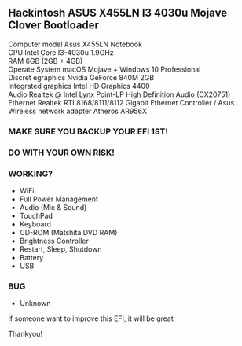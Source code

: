 ## Hackintosh ASUS X455LN I3 4030u Mojave Clover Bootloader

Computer model              Asus X455LN Notebook <br>
CPU                         Intel Core I3-4030u 1.9GHz <br>
RAM                         6GB (2GB + 4GB) <br>
Operate System              macOS Mojave + Windows 10 Professional <br>
Discret egraphics           Nvidia GeForce 840M 2GB <br>
Integrated graphics         Intel HD Graphics 4400 <br>
Audio                       Realtek @ Intel Lynx Point-LP  High Definition Audio (CX20751) <br>
Ethernet                    Realtek RTL8168/8111/8112 Gigabit Ethernet Controller / Asus <br>
Wireless network adapter    Atheros AR956X <br>

### MAKE SURE YOU BACKUP YOUR EFI 1ST!
### DO WITH YOUR OWN RISK!

### WORKING?

- WiFi <br>
- Full Power Management
- Audio (Mic & Sound)
- TouchPad
- Keyboard
- CD-ROM (Matshita DVD RAM)
- Brightness Controller
- Restart, Sleep, Shutdown
- Battery
- USB

### BUG
- Unknown

If someone want to improve this EFI, it will be great

Thankyou!
